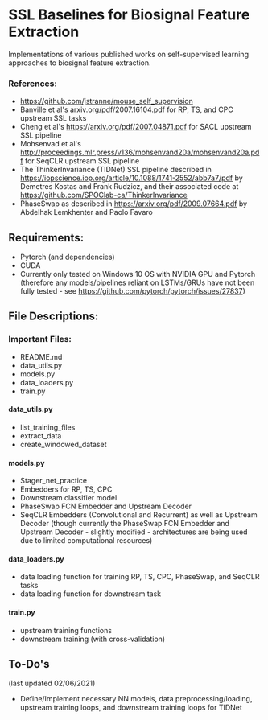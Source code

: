 # SSL Baselines for Biosignal Feature Extraction
Implementations of various published works on self-supervised learning approaches to biosignal feature extraction.

### References:
 - https://github.com/jstranne/mouse_self_supervision
 - Banville et al's arxiv.org/pdf/2007.16104.pdf for RP, TS, and CPC upstream SSL tasks
 - Cheng et al's https://arxiv.org/pdf/2007.04871.pdf for SACL upstream SSL pipeline
 - Mohsenvad et al's http://proceedings.mlr.press/v136/mohsenvand20a/mohsenvand20a.pdf for SeqCLR upstream SSL pipeline
 - The ThinkerInvariance (TIDNet) SSL pipeline described in https://iopscience.iop.org/article/10.1088/1741-2552/abb7a7/pdf by Demetres Kostas and Frank Rudzicz, and their associated code at https://github.com/SPOClab-ca/ThinkerInvariance
 - PhaseSwap as described in https://arxiv.org/pdf/2009.07664.pdf by Abdelhak Lemkhenter and Paolo Favaro

## Requirements:
 - Pytorch (and dependencies)
 - CUDA
 - Currently only tested on Windows 10 OS with NVIDIA GPU and Pytorch (therefore any models/pipelines reliant on LSTMs/GRUs have not been fully tested - see https://github.com/pytorch/pytorch/issues/27837)

## File Descriptions:

### Important Files:
 - README.md
 - data_utils.py
 - models.py
 - data_loaders.py
 - train.py
 
#### data_utils.py
 - list_training_files
 - extract_data
 - create_windowed_dataset
#### models.py
 - Stager_net_practice
 - Embedders for RP, TS, CPC
 - Downstream classifier model
 - PhaseSwap FCN Embedder and Upstream Decoder
 - SeqCLR Embedders (Convolutional and Recurrent) as well as Upstream Decoder (though currently the PhaseSwap FCN Embedder and Upstream Decoder - slightly modified - architectures are being used due to limited computational resources)
#### data_loaders.py
 - data loading function for training RP, TS, CPC, PhaseSwap, and SeqCLR tasks
 - data loading function for downstream task
#### train.py
 - upstream training functions
 - downstream training (with cross-validation)

## To-Do's 
(last updated 02/06/2021)
 - Define/Implement necessary NN models, data preprocessing/loading, upstream training loops, and downstream training loops for TIDNet